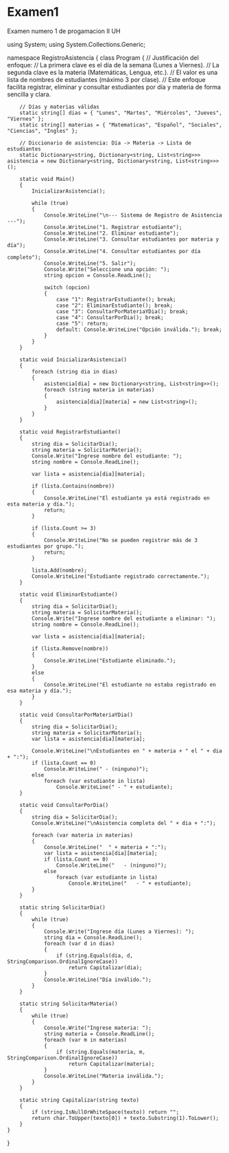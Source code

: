 # Examen1
Examen numero 1 de progamacion II UH

using System;
using System.Collections.Generic;

namespace RegistroAsistencia
{
    class Program
    {
        // Justificación del enfoque:
        // La primera clave es el día de la semana (Lunes a Viernes).
        // La segunda clave es la materia (Matemáticas, Lengua, etc.).
        // El valor es una lista de nombres de estudiantes (máximo 3 por clase).
        // Este enfoque facilita registrar, eliminar y consultar estudiantes por día y materia de forma sencilla y clara.


        // Días y materias válidas
        static string[] dias = { "Lunes", "Martes", "Miércoles", "Jueves", "Viernes" };
        static string[] materias = { "Matematicas", "Español", "Sociales", "Ciencias", "Ingles" };

        // Diccionario de asistencia: Día -> Materia -> Lista de estudiantes
        static Dictionary<string, Dictionary<string, List<string>>> asistencia = new Dictionary<string, Dictionary<string, List<string>>>();

        static void Main()
        {
            InicializarAsistencia();

            while (true)
            {
                Console.WriteLine("\n--- Sistema de Registro de Asistencia ---");
                Console.WriteLine("1. Registrar estudiante");
                Console.WriteLine("2. Eliminar estudiante");
                Console.WriteLine("3. Consultar estudiantes por materia y día");
                Console.WriteLine("4. Consultar estudiantes por día completo");
                Console.WriteLine("5. Salir");
                Console.Write("Seleccione una opción: ");
                string opcion = Console.ReadLine();

                switch (opcion)
                {
                    case "1": RegistrarEstudiante(); break;
                    case "2": EliminarEstudiante(); break;
                    case "3": ConsultarPorMateriaYDia(); break;
                    case "4": ConsultarPorDia(); break;
                    case "5": return;
                    default: Console.WriteLine("Opción inválida."); break;
                }
            }
        }

        static void InicializarAsistencia()
        {
            foreach (string dia in dias)
            {
                asistencia[dia] = new Dictionary<string, List<string>>();
                foreach (string materia in materias)
                {
                    asistencia[dia][materia] = new List<string>();
                }
            }
        }

        static void RegistrarEstudiante()
        {
            string dia = SolicitarDia();
            string materia = SolicitarMateria();
            Console.Write("Ingrese nombre del estudiante: ");
            string nombre = Console.ReadLine();

            var lista = asistencia[dia][materia];

            if (lista.Contains(nombre))
            {
                Console.WriteLine("El estudiante ya está registrado en esta materia y día.");
                return;
            }

            if (lista.Count >= 3)
            {
                Console.WriteLine("No se pueden registrar más de 3 estudiantes por grupo.");
                return;
            }

            lista.Add(nombre);
            Console.WriteLine("Estudiante registrado correctamente.");
        }

        static void EliminarEstudiante()
        {
            string dia = SolicitarDia();
            string materia = SolicitarMateria();
            Console.Write("Ingrese nombre del estudiante a eliminar: ");
            string nombre = Console.ReadLine();

            var lista = asistencia[dia][materia];

            if (lista.Remove(nombre))
            {
                Console.WriteLine("Estudiante eliminado.");
            }
            else
            {
                Console.WriteLine("El estudiante no estaba registrado en esa materia y día.");
            }
        }

        static void ConsultarPorMateriaYDia()
        {
            string dia = SolicitarDia();
            string materia = SolicitarMateria();
            var lista = asistencia[dia][materia];

            Console.WriteLine("\nEstudiantes en " + materia + " el " + dia + ":");
            if (lista.Count == 0)
                Console.WriteLine(" - (ninguno)");
            else
                foreach (var estudiante in lista)
                    Console.WriteLine(" - " + estudiante);
        }

        static void ConsultarPorDia()
        {
            string dia = SolicitarDia();
            Console.WriteLine("\nAsistencia completa del " + dia + ":");

            foreach (var materia in materias)
            {
                Console.WriteLine("  " + materia + ":");
                var lista = asistencia[dia][materia];
                if (lista.Count == 0)
                    Console.WriteLine("   - (ninguno)");
                else
                    foreach (var estudiante in lista)
                        Console.WriteLine("   - " + estudiante);
            }
        }

        static string SolicitarDia()
        {
            while (true)
            {
                Console.Write("Ingrese día (Lunes a Viernes): ");
                string dia = Console.ReadLine();
                foreach (var d in dias)
                {
                    if (string.Equals(dia, d, StringComparison.OrdinalIgnoreCase))
                        return Capitalizar(dia);
                }
                Console.WriteLine("Día inválido.");
            }
        }

        static string SolicitarMateria()
        {
            while (true)
            {
                Console.Write("Ingrese materia: ");
                string materia = Console.ReadLine();
                foreach (var m in materias)
                {
                    if (string.Equals(materia, m, StringComparison.OrdinalIgnoreCase))
                        return Capitalizar(materia);
                }
                Console.WriteLine("Materia inválida.");
            }
        }

        static string Capitalizar(string texto)
        {
            if (string.IsNullOrWhiteSpace(texto)) return "";
            return char.ToUpper(texto[0]) + texto.Substring(1).ToLower();
        }
    }
}
